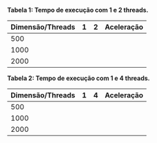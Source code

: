 **Tabela 1: Tempo de execução com 1 e 2 threads.**

| Dimensão/Threads | 1 | 2 | Aceleração |
|------------------|---|---|------------|
| 500              |   |   |            |
| 1000             |   |   |            |
| 2000             |   |   |            |

**Tabela 2: Tempo de execução com 1 e 4 threads.**

| Dimensão/Threads | 1 | 4 | Aceleração |
|------------------|---|---|------------|
| 500              |   |   |            |
| 1000             |   |   |            |
| 2000             |   |   |            |
